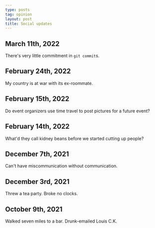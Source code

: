 ```yaml
---
type: posts
tag: opinion
layout: post
title: Social updates
---
```


## March 11th, 2022

There's very little commitment in `git commit`s.

## February 24th, 2022

My country is at war with its ex-roommate.

## February 15th, 2022

Do event organizers use time travel to post pictures for a future event?

## February 14th, 2022

What'd they call kidney beans before we started cutting up people?

## December 7th, 2021

Can't have miscommunication without communication.

## December 3rd, 2021

Threw a tea party. Broke no clocks.

## October 9th, 2021

Walked seven miles to a bar. Drunk-emailed Louis C.K.
